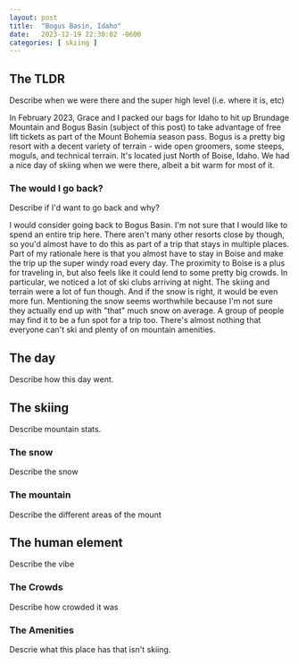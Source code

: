 ```yaml
---
layout: post
title:  "Bogus Basin, Idaho"
date:   2023-12-19 22:30:02 -0600
categories: [ skiing ]
---
```


## The TLDR
Describe when we were there and the super high
level (i.e. where it is, etc)

In February 2023, Grace and I packed our bags 
for Idaho to hit up Brundage Mountain and Bogus Basin (subject of this post) to take advantage of free lift tickets
as part of the Mount Bohemia season pass. 
Bogus is a pretty big resort with a decent variety of terrain - wide open groomers, some steeps, moguls, and technical terrain. It's located just North of Boise, Idaho. 
We had a nice day of skiing when we were there, albeit a bit warm for most of it.

### The would I go back?
Describe if I'd want to go back and why?

I would consider going back to Bogus Basin. I'm
not sure that I would like to spend an entire trip here. There aren't many other resorts 
close by though, so you'd almost have to do this as part of a trip that stays in multiple places. Part of my rationale here is that you almost have to stay in Boise and make the trip up the super windy road every day. The proximity to Boise is a plus for traveling in, but also feels like it could lend to some pretty big crowds. In particular, we noticed a lot of ski clubs arriving 
at night.
The skiing and terrain were a lot of fun though. And if the snow is right, it would be even more fun. Mentioning the snow seems worthwhile because I'm not sure they actually end up with "that" much snow on average. A group of people may find it to be a fun spot for a trip too. There's almost nothing that everyone can't ski and plenty of on mountain amenities. 

## The day
Describe how this day went.


## The skiing
Describe mountain stats.
### The snow
Describe the snow

### The mountain
Describe the different areas of the mount

## The human element
Describe the vibe
 
### The Crowds
Describe how crowded it was

### The Amenities
Descrie what this place has that isn't skiing.